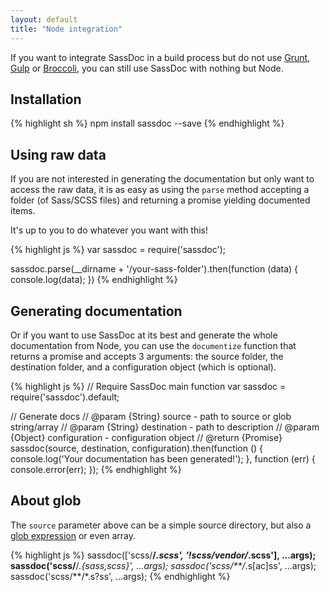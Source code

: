 ```yaml
---
layout: default
title: "Node integration"
---
```


If you want to integrate SassDoc in a build process but do not use [Grunt](/grunt/), [Gulp](/gulp/) or [Broccoli](/broccoli/), you can still use SassDoc with nothing but Node.

## Installation

{% highlight sh %}
npm install sassdoc --save
{% endhighlight %}

## Using raw data

If you are not interested in generating the documentation but only want to access the raw data, it is as easy as using the `parse` method accepting a folder (of Sass/SCSS files) and returning a promise yielding documented items.

It's up to you to do whatever you want with this!

{% highlight js %}
var sassdoc = require('sassdoc');

sassdoc.parse(__dirname + '/your-sass-folder').then(function (data) {
  console.log(data);
})
{% endhighlight %}

## Generating documentation

Or if you want to use SassDoc at its best and generate the whole documentation from Node, you can use the `documentize` function that returns a promise and accepts 3 arguments: the source folder, the destination folder, and a configuration object (which is optional).

{% highlight js %}
// Require SassDoc main function
var sassdoc = require('sassdoc').default;

// Generate docs
// @param {String} source - path to source or glob string/array
// @param {String} destination - path to description
// @param {Object} configuration - configuration object
// @return {Promise}
sassdoc(source, destination, configuration).then(function () {
  console.log('Your documentation has been generated!');
}, function (err) {
  console.error(err);
});
{% endhighlight %}

## About glob

The `source` parameter above can be a simple source directory, but also
a [glob expression] or even array.

[glob expression]: https://github.com/isaacs/node-glob#glob-primer

{% highlight js %}
sassdoc(['scss/**/*.scss', '!scss/vendor/*.scss'], ...args);
sassdoc('scss/**/*.{sass,scss}', ...args);
sassdoc('scss/**/*.s[ac]ss', ...args);
sassdoc('scss/**/*.s?ss', ...args);
{% endhighlight %}
